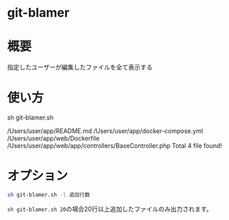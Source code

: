 # git-blamer

# 概要
指定したユーザーが編集したファイルを全て表示する

# 使い方
sh git-blamer.sh 

/Users/user/app/README.md
/Users/user/app/docker-compose.yml
/Users/user/app/web/Dockerfile
/Users/user/app/web/app/controllers/BaseController.php
Total 4 file found!
 
# オプション
```sh
sh git-blamer.sh -l 追加行数
```
`sh git-blamer.sh 20`の場合20行以上追加したファイルのみ出力されます。

